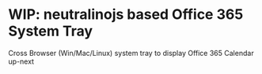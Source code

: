 # WIP: neutralinojs based Office 365 System Tray

Cross Browser (Win/Mac/Linux) system tray to display Office 365 Calendar up-next
